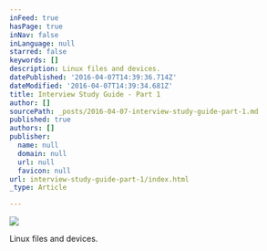 ```yaml
---
inFeed: true
hasPage: true
inNav: false
inLanguage: null
starred: false
keywords: []
description: Linux files and devices.
datePublished: '2016-04-07T14:39:36.714Z'
dateModified: '2016-04-07T14:39:34.681Z'
title: Interview Study Guide - Part 1
author: []
sourcePath: _posts/2016-04-07-interview-study-guide-part-1.md
published: true
authors: []
publisher:
  name: null
  domain: null
  url: null
  favicon: null
url: interview-study-guide-part-1/index.html
_type: Article

---
```

![](https://the-grid-user-content.s3-us-west-2.amazonaws.com/2d8daf8e-4628-4d76-86af-0056152b4324.png)

Linux files and devices.